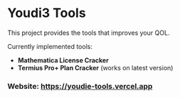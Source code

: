 # Youdi3 Tools

This project provides the tools that improves your QOL. 

Currently implemented tools:
- **Mathematica License Cracker**
- **Termius Pro+ Plan Cracker** (works on latest version)

### Website: https://youdie-tools.vercel.app